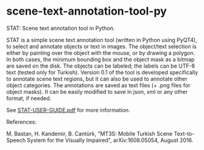 # scene-text-annotation-tool-py
STAT: Scene text annotation tool in Python.

STAT is a simple scene text annotation tool (written in Python using PyQT4), to select and annotate objects or text in images. The object/text selection is either by painting over the object with the mouse, or by drawing a polygon. In both cases, the minimum bounding box and the object mask as a bitmap are saved on the disk. The objects can be labeled; the labels can be UTF-8 text (tested only for Turkish). 
Version 0.1 of the tool is developed specifically to annotate scene text regions, but it can also be used to annotate other object categories.
The annotations are saved as text files (+ .png files for object masks). It can be easily modified to save in json, xml or any other format, if needed.

See [STAT-USER-GUIDE.pdf](STAT-USER-GUIDE.pdf) for more information.

References:

M. Bastan, H. Kandemir, B. Cantürk, "MT3S: Mobile Turkish Scene Text-to-Speech System for the Visually Impaired", arXiv:1608.05054, August 2016.
